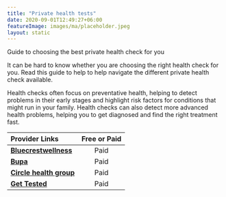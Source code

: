 ```yaml
---
title: "Private health tests"
date: 2020-09-01T12:49:27+06:00
featureImage: images/ma/placeholder.jpeg
layout: static
---
```


Guide to choosing the best private health check for you

It can be hard to know whether you are choosing the right health check for you. Read this guide to help to help navigate the different private health check available.

Health checks often focus on preventative health, helping to detect problems in their early stages and highlight risk factors for conditions that might run in your family. Health checks can also detect more advanced health problems, helping you to get diagnosed and find the right treatment fast.

| Provider Links      | Free or Paid  |  
| :-----------          | :--------------:      |  
| [**Bluecrestwellness**](https://www.bluecrestwellness.com/health-checks) | Paid | 
| [**Bupa**](https://www.bupa.co.uk/health/health-assessments/compare-health-assessments) | Paid | 
| [**Circle health group**](https://www.circlehealthgroup.co.uk/treatments/health-assessments--advanced) | Paid | 
| [**Get Tested**](https://gettested.co.uk/) | Paid | 
  

<br/><br/>






